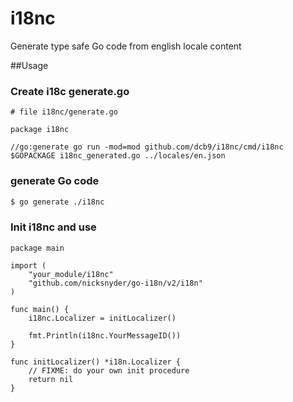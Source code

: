 # i18nc
Generate type safe Go code from english locale content

##Usage

### Create i18c generate.go

```
# file i18nc/generate.go

package i18nc

//go:generate go run -mod=mod github.com/dcb9/i18nc/cmd/i18nc $GOPACKAGE i18nc_generated.go ../locales/en.json
```

### generate Go code

```bash
$ go generate ./i18nc
```

### Init i18nc and use

```
package main

import (
	"your_module/i18nc"
	"github.com/nicksnyder/go-i18n/v2/i18n"
)

func main() {
	i18nc.Localizer = initLocalizer()

	fmt.Println(i18nc.YourMessageID())
}

func initLocalizer() *i18n.Localizer {
	// FIXME: do your own init procedure
	return nil
}
```
